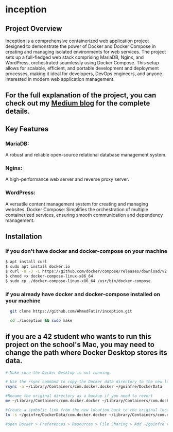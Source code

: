 # inception

## Project Overview

Inception is a comprehensive containerized web application project designed to demonstrate the power of Docker and Docker Compose in creating and managing isolated environments for web services. The project sets up a full-fledged web stack comprising MariaDB, Nginx, and WordPress, orchestrated seamlessly using Docker Compose.
This setup allows for scalable, efficient, and portable development and deployment processes, making it ideal for developers, DevOps engineers, and anyone interested in modern web application management.

## For the full explanation of the project, you can check out my [Medium blog](https://medium.com/@afatir.ahmedfatir/unveiling-42-the-network-inception-a-dive-into-docker-and-docker-compose-cfda98d9f4ac) for the complete details.

## Key Features
### MariaDB:
A robust and reliable open-source relational database management system.
### Nginx:
A high-performance web server and reverse proxy server.
### WordPress:
A versatile content management system for creating and managing websites.
Docker Compose: Simplifies the orchestration of multiple containerized services, ensuring smooth communication and dependency management.

## Installation

### if you don't have docker and docker-compose on your machine
```bash
$ apt install curl
$ sudo apt install docker.io
$ curl -O -J -L https://github.com/docker/compose/releases/download/v2.11.2/docker-compose-linux-x86_64
$ chmod +x docker-compose-linux-x86_64
$ sudo cp ./docker-compose-linux-x86_64 /usr/bin/docker-compose
```

### if you already have docker and docker-compose installed on your machine
```bash
  git clone https://github.com/AhmedFatir/inception.git
```
```bash
  cd ./inception && sudo make
```
## if you are a 42 student who wants to run this project on the school's Mac, you may need to change the path where Docker Desktop stores its data.
```bash
# Make sure the Docker Desktop is not running.

# Use the rsync command to copy the Docker data directory to the new location
rsync -a ~/Library/Containers/com.docker.docker ~/goinfre/DockerData

#Rename the original directory as a backup if you need to revert
mv ~/Library/Containers/com.docker.docker ~/Library/Containers/com.docker.docker.backup

#Create a symbolic link from the new location back to the original location
ln -s ~/goinfre/DockerData/com.docker.docker ~/Library/Containers/com.docker.docker

#Open Docker > Preferences > Resources > File Sharing > Add ~/goinfre to Shared Paths
```
